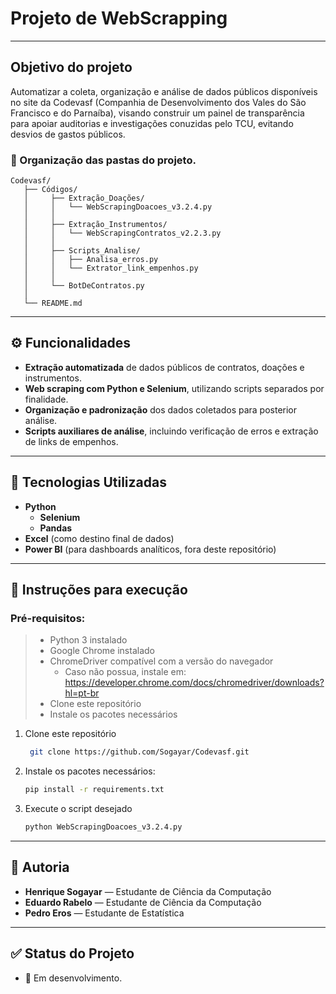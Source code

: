 # Projeto de WebScrapping
---
## Objetivo do projeto
  Automatizar a coleta, organização e análise de dados públicos disponíveis no site da Codevasf (Companhia de Desenvolvimento dos Vales do São Francisco e do Parnaíba), visando construir um painel de transparência para apoiar auditorias e investigações conuzidas pelo TCU, evitando desvios de gastos públicos.
### 📁 Organização das pastas do projeto.
   ```
Codevasf/
      ├── Códigos/
      │     ├── Extração_Doações/
      │     │   └── WebScrapingDoacoes_v3.2.4.py
      │     │
      │     ├── Extração_Instrumentos/
      │     │   └── WebScrapingContratos_v2.2.3.py
      │     │
      │     ├── Scripts_Analise/
      │     │   ├── Analisa_erros.py
      │     │   └── Extrator_link_empenhos.py
      │     │
      │     └── BotDeContratos.py
      │
      └── README.md
```
---

## ⚙️ Funcionalidades

-  **Extração automatizada** de dados públicos de contratos, doações e instrumentos.
-  **Web scraping com Python e Selenium**, utilizando scripts separados por finalidade.
-  **Organização e padronização** dos dados coletados para posterior análise.
-  **Scripts auxiliares de análise**, incluindo verificação de erros e extração de links de empenhos.

---

## 🧰 Tecnologias Utilizadas

- **Python**   
    - **Selenium**  
    - **Pandas**   
- **Excel** (como destino final de dados)  
- **Power BI** (para dashboards analíticos, fora deste repositório)

---

## 🚀 Instruções para execução

 ### **Pré-requisitos**:
 >  - Python 3 instalado  
 >  - Google Chrome instalado  
 >  - ChromeDriver compatível com a versão do navegador
 >      - Caso não possua, instale em: https://developer.chrome.com/docs/chromedriver/downloads?hl=pt-br
 >  - Clone este repositório
 >  - Instale os pacotes necessários  

1. Clone este repositório  
   ```bash
    git clone https://github.com/Sogayar/Codevasf.git
   ```

2. Instale os pacotes necessários:  
   ```bash
   pip install -r requirements.txt
   ```
3. Execute o script desejado
   ```bash
   python WebScrapingDoacoes_v3.2.4.py
   ```
   
---

## 👥 Autoria
- **Henrique Sogayar** — Estudante de Ciência da Computação
- **Eduardo Rabelo** — Estudante de Ciência da Computação
- **Pedro Eros** — Estudante de Estatística

---
   
## ✅ Status do Projeto
 - 🔄 Em desenvolvimento.

